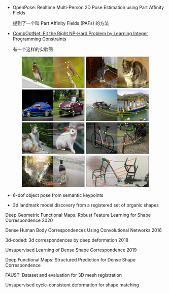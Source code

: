 - OpenPose: Realtime Multi-Person 2D Pose Estimation using Part Affinity Fields

  提到了一个叫 Part Affinity Fields (PAFs) 的方法

- [CombOptNet: Fit the Right NP-Hard Problem by Learning Integer Programming Constraints](https://arxiv.org/pdf/2105.02343.pdf)

  有一个这样的实验图

<div align=center>
	<img src="https://raw.githubusercontent.com/yzy1996/Image-Hosting/master/20210511175347.png" width="400" />
</div>


- 6-dof object pose from semantic keypoints

- 3d landmark model discovery from a registered set of organic shapes



Deep Geometric Functional Maps: Robust Feature Learning for Shape Correspondence 2020

Dense Human Body Correspondences Using Convolutional Networks 2016

3d-coded: 3d correspondences by deep deformation 2018

Unsupervised Learning of Dense Shape Correspondence 2019

Deep Functional Maps: Structured Prediction for Dense Shape Correspondence

FAUST: Dataset and evaluation for 3D mesh registration

Unsupervised cycle-consistent deformation for shape matching
